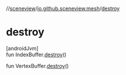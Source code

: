 //[sceneview](../../index.md)/[io.github.sceneview.mesh](index.md)/[destroy](destroy.md)

# destroy

[androidJvm]\
fun IndexBuffer.[destroy](destroy.md)()

fun VertexBuffer.[destroy](destroy.md)()
